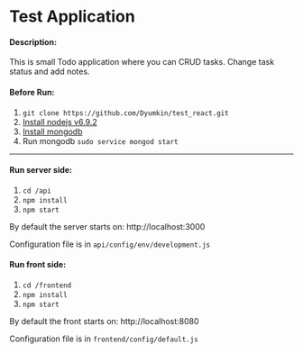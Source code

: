 # Test Application

#### Description:
This is small Todo application where you can CRUD tasks. Change task status and add notes.

#### Before Run:
1. `git clone https://github.com/Dyumkin/test_react.git`
2. [Install nodejs v6.9.2](https://nodejs.org/en/download/package-manager/)
3. [Install mongodb](https://docs.mongodb.com/v3.0/tutorial/install-mongodb-on-ubuntu/#install-mongodb)
4. Run mongodb `sudo service mongod start`

* * *
#### Run server side:
1. `cd /api`
2. `npm install`
3. `npm start`

By default the server starts on: http://localhost:3000

Configuration file is in `api/config/env/development.js`

#### Run front side:
1. `cd /frontend`
2. `npm install`
3. `npm start`

By default the front starts on: http://localhost:8080

Configuration file is in `frontend/config/default.js`
